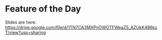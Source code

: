 # Feature of the Day

Slides are here: 
https://drive.google.com/file/d/1TN7CA3MXPnOWOTFWeaZ5_AZUkK486kzT/view?usp=sharing
